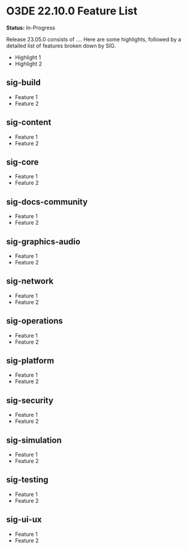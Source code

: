 
# O3DE 22.10.0 Feature List

**Status:** In-Progress

Release 23.05.0 consists of .... Here are some highlights, followed by a detailed list of features broken down by SIG.

* Highlight 1
* Highlight 2


## sig-build

* Feature 1
* Feature 2

## sig-content

* Feature 1
* Feature 2

## sig-core

* Feature 1
* Feature 2

## sig-docs-community

* Feature 1
* Feature 2

## sig-graphics-audio

* Feature 1
* Feature 2

## sig-network

* Feature 1
* Feature 2
 
## sig-operations

* Feature 1
* Feature 2

## sig-platform

* Feature 1
* Feature 2

## sig-security

* Feature 1
* Feature 2

## sig-simulation

* Feature 1
* Feature 2

## sig-testing

* Feature 1
* Feature 2

## sig-ui-ux
* Feature 1
* Feature 2

